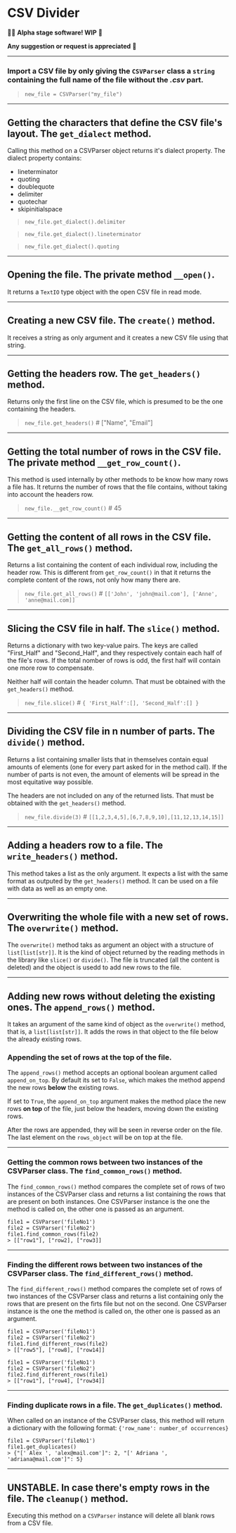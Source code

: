 # CSV Divider
👷‍♀️ **Alpha stage software! WIP** 🚧

**Any suggestion or request is appreciated** 🙂
***
### Import a CSV file by only giving the `CSVParser` class a `string` containing the full name of the file without the *.csv* part.
> `new_file = CSVParser("my_file")`
***
## Getting the characters that define the CSV file's layout. The `get_dialect` method.
Calling this method on a CSVParser object returns it's dialect property.
The dialect property contains:
* lineterminator
* quoting
* doublequote
* delimiter
* quotechar
* skipinitialspace
> `new_file.get_dialect().delimiter`

> `new_file.get_dialect().lineterminator`

> `new_file.get_dialect().quoting`
***

## Opening the file. The **private method** `__open()`.
It returns a `TextIO` type object with the open CSV file in read mode.
***
## Creating a new CSV file. The `create()` method.
It receives a string as only argument and it creates a new CSV file using that string.
***
## Getting the headers row. The `get_headers()` method.
Returns only the first line on the CSV file, which is presumed to be the one containing the headers.
> ``new_file.get_headers()`` # ["Name", "Email"]

***
## Getting the total number of rows in the CSV file. The **private method** `__get_row_count()`.
This method is used internally by other methods to be know how many rows a file has. It returns the number of rows that the file contains, without taking into account the headers row.
> `new_file.__get_row_count()` # 45
***
## Getting the content of all rows in the CSV file. The `get_all_rows()` method.
Returns a list containing the content of each individual row, including the header row. This is different from `get_row_count()` in that it returns the complete content of the rows, not only how many there are.
> `new_file.get_all_rows()` # ``[['John', 'john@mail.com'], ['Anne', 'anne@mail.com]]``
***
## Slicing the CSV file in half. The `slice()` method.
Returns a dictionary with two key-value pairs. The keys are called "First_Half" and "Second_Half", and they respectively contain each half of the file's rows.
If the total nomber of rows is odd, the first half will contain one more row to compensate.

Neither half will contain the header column. That must be obtained with the `get_headers()` method.
> `new_file.slice()` # ``{ 'First_Half':[], 'Second_Half':[] }``
***
## Dividing the CSV file in n number of parts. The `divide()` method.
Returns a list containing smaller lists that in themselves contain equal amounts of elements (one for every part asked for in the method call). If the number of parts is not even, the amount of elements will be spread in the most equitative way possible.

The headers are not included on any of the returned lists. That must be obtained with the `get_headers()` method.
> `new_file.divide(3)` # `[[1,2,3,4,5],[6,7,8,9,10],[11,12,13,14,15]]`
***
## Adding a headers row to a file. The `write_headers()` method.
This method takes a list as the only argument. It expects a list with the same format as outputed by the `get_headers()` method.
It can be used on a file with data as well as an empty one.
***
## Overwriting the whole file with a new set of rows. The `overwrite()` method.
The `overwrite()` method taks as argument an object with a structure of `list[list[str]]`. It is the kind of object returned by the reading methods in the library like `slice()` or `divide()`.
The file is truncated (all the content is deleted) and the object is usedd to add new rows to the file.
***
## Adding new rows without deleting the existing ones. The `append_rows()` method.
It takes an argument of the same kind of object as the `overwrite()` method, that is, a `list[list[str]]`. It adds the rows in that object to the file below the already existing rows.
### Appending the set of rows at the top of the file.
The `append_rows()` method accepts an optional boolean argument called `append_on_top`. By default its set to `False`, which makes the method append the new rows **below** the existing rows. 

If set to `True`, the `append_on_top` argument makes the method place the new rows **on top** of the file, just below the headers, moving down the existing rows.

After the rows are appended, they will be seen in reverse order on the file. The last element on the `rows_object` will be on top at the file.
***
### Getting the common rows between two instances of the CSVParser class. The `find_common_rows()` method.
The `find_common_rows()` method compares the complete set of rows of two instances of the CSVParser class and returns a list containing the rows that are present on both instances. One CSVParser instance is the one the method is called on, the other one is passed as an argument.
```
file1 = CSVParser('fileNo1')
file2 = CSVParser('fileNo2')
file1.find_common_rows(file2)
> [["row1"], ["row2], ["row3]] 
```

***
### Finding the different rows between two instances of the CSVParser class. The `find_different_rows()` method.
The `find_different_rows()` method compares the complete set of rows of two instances of the CSVParser class and returns a list containing only the rows that are present on the firts file but not on the second. One CSVParser instance is the one the method is called on, the other one is passed as an argument.
```
file1 = CSVParser('fileNo1')
file2 = CSVParser('fileNo2')
file1.find_different_rows(file2)
> [["row5"], ["row8], ["row14]] 
```
```
file1 = CSVParser('fileNo1')
file2 = CSVParser('fileNo2')
file2.find_different_rows(file1)
> [["row1"], ["row4], ["row34]] 
```

***
### Finding duplicate rows in a file. The `get_duplicates()` method.
When called on an instance of the CSVParser class, this method will return a dictionary with the following format: `{'row_name': number_of occurrences}`
```
file1 = CSVParser('fileNo1')
file1.get_duplicates()
> {"[' Alex ', 'alex@mail.com']": 2, "[' Adriana ', 'adriana@mail.com']": 5}
```
***
## **UNSTABLE**. In case there's empty rows in the file. The `cleanup()` method.
Executing this method on a `CSVParser` instance will delete all blank rows from a CSV file.